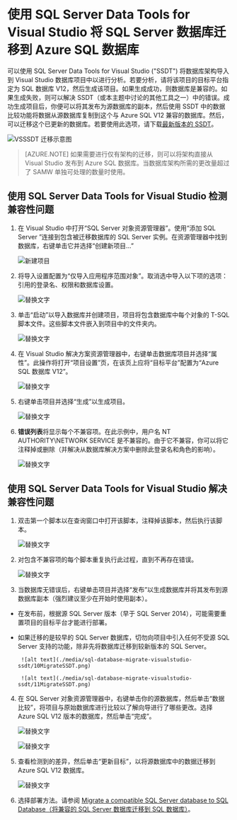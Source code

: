 <properties
   pageTitle="在迁移到 SQL 数据库之前，修复 SQL Server 数据库兼容性问题"
   description="Azure SQL 数据库, 数据库迁移, 兼容性, SQL Azure 迁移向导, SSDT"
   services="sql-database"
   documentationCenter=""
   authors="carlrabeler"
   manager="jhubbard"
   editor=""/>

<tags
   ms.service="sql-database"
   ms.date="03/22/2016"
   wacn.date="05/16/2016"/> 

# 使用 SQL Server Data Tools for Visual Studio 将 SQL Server 数据库迁移到 Azure SQL 数据库

可以使用 SQL Server Data Tools for Visual Studio ("SSDT") 将数据库架构导入到 Visual Studio 数据库项目中以进行分析。若要分析，请将该项目的目标平台指定为 SQL 数据库 V12，然后生成该项目。如果生成成功，则数据库是兼容的。如果生成失败，则可以解决 SSDT（或本主题中讨论的其他工具之一）中的错误。成功生成项目后，你便可以将其发布为源数据库的副本，然后使用 SSDT 中的数据比较功能将数据从源数据库复制到这个与 Azure SQL V12 兼容的数据库。然后，可以迁移这个已更新的数据库。若要使用此选项，请下载[最新版本的 SSDT](https://msdn.microsoft.com/zh-cn/library/mt204009.aspx)。

  ![VSSSDT 迁移示意图](./media/sql-database-cloud-migrate/03VSSSDTDiagram.png)

  > [AZURE.NOTE] 如果需要进行仅有架构的迁移，则可以将架构直接从 Visual Studio 发布到 Azure SQL 数据库。当数据库架构所需的更改量超过了 SAMW 单独可处理的数量时使用。

## 使用 SQL Server Data Tools for Visual Studio 检测兼容性问题
   
1.	在 Visual Studio 中打开“SQL Server 对象资源管理器”。使用“添加 SQL Server ”连接到包含被迁移数据库的 SQL Server 实例。在资源管理器中找到数据库，右键单击它并选择“创建新项目...”     
    
	![新建项目](./media/sql-database-migrate-visualstudio-ssdt/02MigrateSSDT.png)
   
2.	将导入设置配置为“仅导入应用程序范围对象”。取消选中导入以下项的选项：引用的登录名、权限和数据库设置。

    ![替换文字](./media/sql-database-migrate-visualstudio-ssdt/03MigrateSSDT.png)

3.	单击“启动”以导入数据库并创建项目，项目将包含数据库中每个对象的 T-SQL 脚本文件。这些脚本文件嵌入到项目中的文件夹内。

    ![替换文字](./media/sql-database-migrate-visualstudio-ssdt/04MigrateSSDT.png)

4.	在 Visual Studio 解决方案资源管理器中，右键单击数据库项目并选择“属性”。此操作将打开“项目设置”页，在该页上应将“目标平台”配置为“Azure SQL 数据库 V12”。
    
    ![替换文字](./media/sql-database-migrate-visualstudio-ssdt/05MigrateSSDT.png)
    
5.	右键单击项目并选择“生成”以生成项目。
    
	![替换文字](./media/sql-database-migrate-visualstudio-ssdt/06MigrateSSDT.png)
    
6.	**错误列表**将显示每个不兼容项。在此示例中，用户名 NT AUTHORITY\\NETWORK SERVICE 是不兼容的。由于它不兼容，你可以将它注释掉或删除（并解决从数据库解决方案中删除此登录名和角色的影响）。
    
	![替换文字](./media/sql-database-migrate-visualstudio-ssdt/07MigrateSSDT.png)
    
## 使用 SQL Server Data Tools for Visual Studio 解决兼容性问题      

1.	双击第一个脚本以在查询窗口中打开该脚本，注释掉该脚本，然后执行该脚本。        

  	 ![替换文字](./media/sql-database-migrate-visualstudio-ssdt/08MigrateSSDT.png)    

2.	对包含不兼容项的每个脚本重复执行此过程，直到不再存在错误。    

	![替换文字](./media/sql-database-migrate-visualstudio-ssdt/09MigrateSSDT.png)

3.	当数据库无错误后，右键单击项目并选择“发布”以生成数据库并将其发布到源数据库副本（强烈建议至少在开始时使用副本）。     
 - 在发布前，根据源 SQL Server 版本（早于 SQL Server 2014），可能需要重置项目的目标平台才能进行部署。     
 - 如果迁移的是较早的 SQL Server 数据库，切勿向项目中引入任何不受源 SQL Server 支持的功能，除非先将数据库迁移到较新版本的 SQL Server。     

    	![alt text](./media/sql-database-migrate-visualstudio-ssdt/10MigrateSSDT.png)    
    
    	![alt text](./media/sql-database-migrate-visualstudio-ssdt/11MigrateSSDT.png)    
    
4.	在 SQL Server 对象资源管理器中，右键单击你的源数据库，然后单击“数据比较”，将项目与原始数据库进行比较以了解向导进行了哪些更改。选择 Azure SQL V12 版本的数据库，然后单击“完成”。    
    
	![替换文字](./media/sql-database-migrate-visualstudio-ssdt/12MigrateSSDT.png)
    
	![替换文字](./media/sql-database-migrate-visualstudio-ssdt/13MigrateSSDT.png)
    
5.	查看检测到的差异，然后单击“更新目标”，以将源数据库中的数据迁移到 Azure SQL V12 数据库。
    
	![替换文字](./media/sql-database-migrate-visualstudio-ssdt/14MigrateSSDT.png)
    
6.	选择部署方法。请参阅 [Migrate a compatible SQL Server database to SQL Database（将兼容的 SQL Server 数据库迁移到 SQL 数据库）](/documentation/articles/sql-database-cloud-migrate/)。  

<!---HONumber=Mooncake_0503_2016-->
